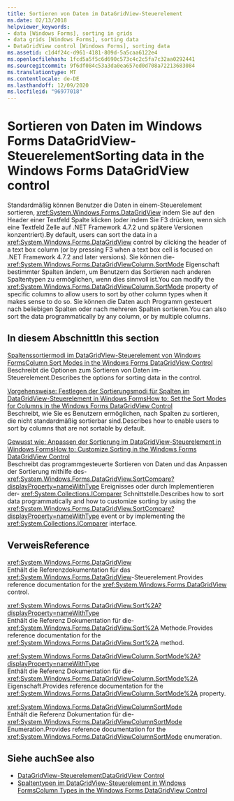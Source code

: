 ```yaml
---
title: Sortieren von Daten im DataGridView-Steuerelement
ms.date: 02/13/2018
helpviewer_keywords:
- data [Windows Forms], sorting in grids
- data grids [Windows Forms], sorting data
- DataGridView control [Windows Forms], sorting data
ms.assetid: c1d4f24c-d961-4181-809d-5a5caa6122e4
ms.openlocfilehash: 1fcd5a5f5c6d690c573c4c2c5fa7c32aa0292441
ms.sourcegitcommit: 9f6df084c53a3da0ea657ed0d708a72213683084
ms.translationtype: MT
ms.contentlocale: de-DE
ms.lasthandoff: 12/09/2020
ms.locfileid: "96977018"
---
```

# <a name="sorting-data-in-the-windows-forms-datagridview-control"></a><span data-ttu-id="7f725-102">Sortieren von Daten im Windows Forms DataGridView-Steuerelement</span><span class="sxs-lookup"><span data-stu-id="7f725-102">Sorting data in the Windows Forms DataGridView control</span></span>

<span data-ttu-id="7f725-103">Standardmäßig können Benutzer die Daten in einem-Steuerelement sortieren, <xref:System.Windows.Forms.DataGridView> indem Sie auf den Header einer Textfeld Spalte klicken (oder indem Sie F3 drücken, wenn sich eine Textfeld Zelle auf .NET Framework 4.7.2 und spätere Versionen konzentriert).</span><span class="sxs-lookup"><span data-stu-id="7f725-103">By default, users can sort the data in a <xref:System.Windows.Forms.DataGridView> control by clicking the header of a text box column (or by pressing F3 when a text box cell is focused on .NET Framework 4.7.2 and later versions).</span></span> <span data-ttu-id="7f725-104">Sie können die- <xref:System.Windows.Forms.DataGridViewColumn.SortMode> Eigenschaft bestimmter Spalten ändern, um Benutzern das Sortieren nach anderen Spaltentypen zu ermöglichen, wenn dies sinnvoll ist.</span><span class="sxs-lookup"><span data-stu-id="7f725-104">You can modify the <xref:System.Windows.Forms.DataGridViewColumn.SortMode> property of specific columns to allow users to sort by other column types when it makes sense to do so.</span></span> <span data-ttu-id="7f725-105">Sie können die Daten auch Programm gesteuert nach beliebigen Spalten oder nach mehreren Spalten sortieren.</span><span class="sxs-lookup"><span data-stu-id="7f725-105">You can also sort the data programmatically by any column, or by multiple columns.</span></span>

## <a name="in-this-section"></a><span data-ttu-id="7f725-106">In diesem Abschnitt</span><span class="sxs-lookup"><span data-stu-id="7f725-106">In this section</span></span>

[<span data-ttu-id="7f725-107">Spaltenssortiermodi im DataGridView-Steuerelement von Windows Forms</span><span class="sxs-lookup"><span data-stu-id="7f725-107">Column Sort Modes in the Windows Forms DataGridView Control</span></span>](column-sort-modes-in-the-windows-forms-datagridview-control.md)  
<span data-ttu-id="7f725-108">Beschreibt die Optionen zum Sortieren von Daten im-Steuerelement.</span><span class="sxs-lookup"><span data-stu-id="7f725-108">Describes the options for sorting data in the control.</span></span>

[<span data-ttu-id="7f725-109">Vorgehensweise: Festlegen der Sortierungsmodi für Spalten im DataGridView-Steuerelement in Windows Forms</span><span class="sxs-lookup"><span data-stu-id="7f725-109">How to: Set the Sort Modes for Columns in the Windows Forms DataGridView Control</span></span>](set-the-sort-modes-for-columns-wf-datagridview-control.md)  
<span data-ttu-id="7f725-110">Beschreibt, wie Sie es Benutzern ermöglichen, nach Spalten zu sortieren, die nicht standardmäßig sortierbar sind.</span><span class="sxs-lookup"><span data-stu-id="7f725-110">Describes how to enable users to sort by columns that are not sortable by default.</span></span>

[<span data-ttu-id="7f725-111">Gewusst wie: Anpassen der Sortierung im DataGridView-Steuerelement in Windows Forms</span><span class="sxs-lookup"><span data-stu-id="7f725-111">How to: Customize Sorting in the Windows Forms DataGridView Control</span></span>](how-to-customize-sorting-in-the-windows-forms-datagridview-control.md)  
<span data-ttu-id="7f725-112">Beschreibt das programmgesteuerte Sortieren von Daten und das Anpassen der Sortierung mithilfe des- <xref:System.Windows.Forms.DataGridView.SortCompare?displayProperty=nameWithType> Ereignisses oder durch Implementieren der- <xref:System.Collections.IComparer> Schnittstelle.</span><span class="sxs-lookup"><span data-stu-id="7f725-112">Describes how to sort data programmatically and how to customize sorting by using the <xref:System.Windows.Forms.DataGridView.SortCompare?displayProperty=nameWithType> event or by implementing the <xref:System.Collections.IComparer> interface.</span></span>

## <a name="reference"></a><span data-ttu-id="7f725-113">Verweis</span><span class="sxs-lookup"><span data-stu-id="7f725-113">Reference</span></span>

<xref:System.Windows.Forms.DataGridView>  
<span data-ttu-id="7f725-114">Enthält die Referenzdokumentation für das <xref:System.Windows.Forms.DataGridView>-Steuerelement.</span><span class="sxs-lookup"><span data-stu-id="7f725-114">Provides reference documentation for the <xref:System.Windows.Forms.DataGridView> control.</span></span>  

<xref:System.Windows.Forms.DataGridView.Sort%2A?displayProperty=nameWithType>  
<span data-ttu-id="7f725-115">Enthält die Referenz Dokumentation für die- <xref:System.Windows.Forms.DataGridView.Sort%2A> Methode.</span><span class="sxs-lookup"><span data-stu-id="7f725-115">Provides reference documentation for the <xref:System.Windows.Forms.DataGridView.Sort%2A> method.</span></span>

<xref:System.Windows.Forms.DataGridViewColumn.SortMode%2A?displayProperty=nameWithType>  
<span data-ttu-id="7f725-116">Enthält die Referenz Dokumentation für die- <xref:System.Windows.Forms.DataGridViewColumn.SortMode%2A> Eigenschaft.</span><span class="sxs-lookup"><span data-stu-id="7f725-116">Provides reference documentation for the <xref:System.Windows.Forms.DataGridViewColumn.SortMode%2A> property.</span></span>

<xref:System.Windows.Forms.DataGridViewColumnSortMode>  
<span data-ttu-id="7f725-117">Enthält die Referenz Dokumentation für die- <xref:System.Windows.Forms.DataGridViewColumnSortMode> Enumeration.</span><span class="sxs-lookup"><span data-stu-id="7f725-117">Provides reference documentation for the <xref:System.Windows.Forms.DataGridViewColumnSortMode> enumeration.</span></span>

## <a name="see-also"></a><span data-ttu-id="7f725-118">Siehe auch</span><span class="sxs-lookup"><span data-stu-id="7f725-118">See also</span></span>

- [<span data-ttu-id="7f725-119">DataGridView-Steuerelement</span><span class="sxs-lookup"><span data-stu-id="7f725-119">DataGridView Control</span></span>](datagridview-control-windows-forms.md)
- [<span data-ttu-id="7f725-120">Spaltentypen im DataGridView-Steuerelement in Windows Forms</span><span class="sxs-lookup"><span data-stu-id="7f725-120">Column Types in the Windows Forms DataGridView Control</span></span>](column-types-in-the-windows-forms-datagridview-control.md)
